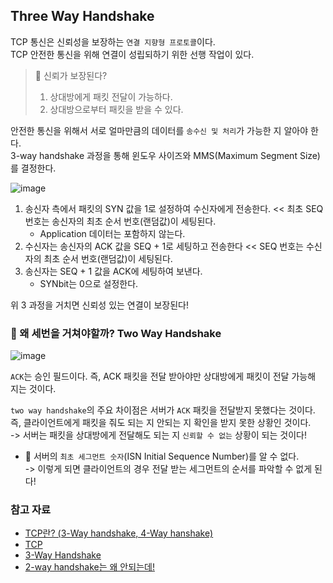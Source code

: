 ## Three Way Handshake

TCP 통신은 신뢰성을 보장하는 `연결 지향형 프로토콜`이다.   
TCP 안전한 통신을 위해 연결이 성립되하기 위한 선행 작업이 있다.   

> 🤔 신뢰가 보장된다?
> 
> 1. 상대방에게 패킷 전달이 가능하다.   
> 2. 상대방으로부터 패킷을 받을 수 있다.

안전한 통신을 위해서 서로 얼마만큼의 데이터를 `송수신 및 처리`가 가능한 지 알아야 한다.   
3-way handshake 과정을 통해 윈도우 사이즈와 MMS(Maximum Segment Size)를 결정한다.

![image](https://github.com/user-attachments/assets/6bfeb124-0a38-4e38-b1e0-2bb86ad836e3)

1. 송신자 측에서 패킷의 SYN 값을 1로 설정하여 수신자에게 전송한다. << 최초 SEQ 번호는 송신자의 최초 순서 번호(랜덤값)이 세팅된다.
   - Application 데이터는 포함하지 않는다. 
2. 수신자는 송신자의 ACK 값을 SEQ + 1로 세팅하고 전송한다 << SEQ 번호는 수신자의 최초 순서 번호(랜덤값)이 세팅된다.
3. 송신자는 SEQ + 1 값을 ACK에 세팅하여 보낸다.
   - SYNbit는 0으로 설정한다. 

위 3 과정을 거치면 신뢰성 있는 연결이 보장된다!

### 🤔 왜 세번을 거쳐야할까? Two Way Handshake

![image](https://github.com/user-attachments/assets/a4d2731a-605f-466d-97d7-96a87853b93e)

`ACK`는 승인 필드이다. 즉, ACK 패킷을 전달 받아야만 상대방에게 패킷이 전달 가능해 지는 것이다.

`two way handshake`의 주요 차이점은 서버가 `ACK` 패킷을 전달받지 못했다는 것이다.   
즉, 클라이언트에게 패킷을 줘도 되는 지 안되는 지 확인을 받지 못한 상황인 것이다.   
-> 서버는 패킷을 상대방에게 전달해도 되는 지 `신뢰할 수 없는` 상황이 되는 것이다!

+ 📝 서버의 `최초 세그먼트 숫자`(ISN Initial Sequence Number)를 알 수 없다.   
-> 이렇게 되면 클라이언트의 경우 전달 받는 세그먼트의 순서를 파악할 수 없게 된다!

### 참고 자료
- [TCP란? (3-Way handshake, 4-Way hanshake)](https://steadiness.dev/tcp-basics/)
- [TCP](https://en.wikipedia.org/wiki/Transmission_Control_Protocol)
- [3-Way Handshake](https://hojunking.tistory.com/106)
- [2-way handshake는 왜 안되는데!](https://velog.io/@yiseungyun/2-way-handshake%EB%8A%94-%EC%99%9C-%EC%95%88%EB%90%98%EB%8A%94%EB%8D%B0)